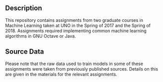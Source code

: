 ## Description
This repository contains assignments from two graduate courses in Machine Learning taken at UNO in the Spring of 2017 and the Spring of 2018. Assignments required implementing common machine learning algorithms in GNU Octave or Java. 

## Source Data
Please note that the raw data used to train models in some of these assignments were taken from previously published sources. Details on this are given in the materials for the relevant assignments. 

